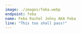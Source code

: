 ```yaml
---
image: ./images/feba.webp
endpoint: feba
name: Feba Rachel Johny AKA Feba
line: "This too shall pass!"
---
```

